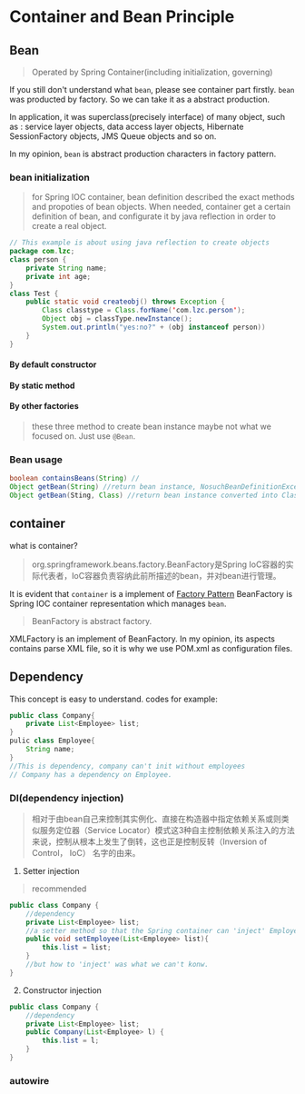# Container and Bean Principle

## Bean
> Operated by Spring Container(including initialization, governing)

If you still don't understand what `bean`, please see container part firstly.
`bean` was producted by factory. So we can take it as a abstract production.

In application, it was superclass(precisely interface) of many object, such as : service layer objects, data access layer objects, Hibernate SessionFactory objects, JMS Queue objects and so on.

In my opinion, `bean` is abstract production characters in factory pattern.

### bean initialization
> for Spring IOC container, bean definition described the exact methods and propoties of bean objects. When needed, container get a certain definition of bean, and configurate it by java reflection in order to create a real object.

```java
// This example is about using java reflection to create objects
package com.lzc;
class person {
    private String name;
    private int age;
}
class Test {
    public static void createobj() throws Exception {
        Class classtype = Class.forName('com.lzc.person');
        Object obj = classType.newInstance();
        System.out.println("yes:no?" + (obj instanceof person))
    }
}

```

#### By default constructor
#### By static method
#### By other factories

> these three method to create bean instance maybe not what we focused on. Just use `@Bean`.

### Bean usage
```java
boolean containsBeans(String) //
Object getBean(String) //return bean instance, NosuchBeanDefinitionException
Object getBean(Sting, Class) //return bean instance converted into Class, BeanNotOfRequiredTypeException
```

## container
what is container?
> org.springframework.beans.factory.BeanFactory是Spring IoC容器的实际代表者，IoC容器负责容纳此前所描述的bean，并对bean进行管理。

It is evident that `container` is a implement of [Factory Pattern](../think-in-java.md)
BeanFactory is Spring IOC container representation which manages `bean`.
> BeanFactory is abstract factory.

XMLFactory is an implement of BeanFactory. In my opinion, its aspects contains parse XML file, so it is why we use POM.xml as configuration files.

## Dependency

This concept is easy to understand. codes for example:
```java
public class Company{
    private List<Employee> list;
}
pulic class Employee{
    String name;
}
//This is dependency, company can't init without employees
// Company has a dependency on Employee.
```

### DI(dependency injection)
> 相对于由bean自己来控制其实例化、直接在构造器中指定依赖关系或则类似服务定位器（Service Locator）模式这3种自主控制依赖关系注入的方法来说，控制从根本上发生了倒转，这也正是控制反转（Inversion of Control， IoC） 名字的由来。

1. Setter injection 

> recommended

```java
public class Company {
    //dependency
    private List<Employee> list;
    //a setter method so that the Spring container can 'inject' Employees
    public void setEmployee(List<Employee> list){
        this.list = list;
    }
    //but how to 'inject' was what we can't konw.
}
```

2. Constructor injection
```java
public class Company {
    //dependency
    private List<Employee> list;
    public Company(List<Employee> l) {
        this.list = l;
    }
}
```

### autowire

